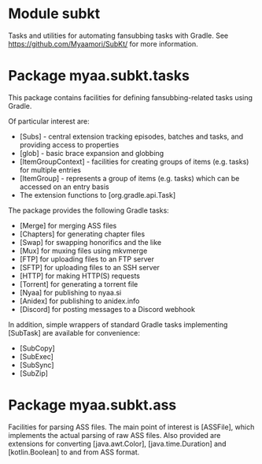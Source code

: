 # Module subkt

Tasks and utilities for automating fansubbing tasks with Gradle.
See https://github.com/Myaamori/SubKt/ for more information.

# Package myaa.subkt.tasks

This package contains facilities for defining fansubbing-related tasks using Gradle.

Of particular interest are:

* [Subs] - central extension tracking episodes, batches and tasks, and providing access to properties
* [glob] - basic brace expansion and globbing
* [ItemGroupContext] - facilities for creating groups of items (e.g. tasks) for multiple entries
* [ItemGroup] - represents a group of items (e.g. tasks) which can be accessed on an entry basis
* The extension functions to [org.gradle.api.Task]

The package provides the following Gradle tasks:

* [Merge] for merging ASS files
* [Chapters] for generating chapter files
* [Swap] for swapping honorifics and the like
* [Mux] for muxing files using mkvmerge
* [FTP] for uploading files to an FTP server
* [SFTP] for uploading files to an SSH server
* [HTTP] for making HTTP(S) requests
* [Torrent] for generating a torrent file
* [Nyaa] for publishing to nyaa.si
* [Anidex] for publishing to anidex.info
* [Discord] for posting messages to a Discord webhook

In addition, simple wrappers of standard Gradle tasks implementing [SubTask] are available for convenience:

* [SubCopy]
* [SubExec]
* [SubSync]
* [SubZip]

# Package myaa.subkt.ass

Facilities for parsing ASS files.
The main point of interest is [ASSFile], which implements the actual parsing of raw ASS files.
Also provided are extensions for converting [java.awt.Color], [java.time.Duration] and [kotlin.Boolean] to and from ASS format.
